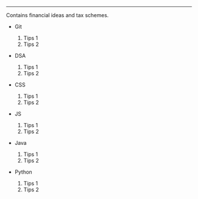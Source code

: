 ----

Contains financial ideas and tax schemes.

- Git 
  1. Tips 1
  2. Tips 2
  
- DSA
  1. Tips 1
  2. Tips 2

- CSS 
  1. Tips 1
  2. Tips 2
  
- JS
  1. Tips 1
  2. Tips 2

- Java 
  1. Tips 1
  2. Tips 2
  
- Python
  1. Tips 1
  2. Tips 2